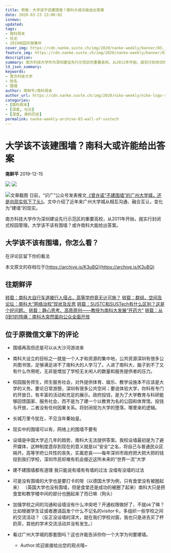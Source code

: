 ```yaml
---
title: 转载：大学该不该建围墙？南科大或许能给出答案
date: 2020-03-23 23:00:02
isnews:
updated:
tags:
- 南科周末
- 社论
- 2019校园开放事件
cover_img: https://cdn.nanke.suste.ch/img/2020/nanke-weekly/banner/03.jpg
feature_img: https://cdn.nanke.suste.ch/img/2020/nanke-weekly/banner/03.jpg
description:
summary: 南方科技大学作为深圳建设先行示范区的重要高校，从2011年开始，就实行封闭式校园管理。大学该不该有围墙？或许南科大能给出答案。
ld_json_summary:
keywords:
- 南方科技大学
- 校名
- 围墙
author: 南鲜平/南科周末
author_url: https://cdn.nanke.suste.ch/img/2020/niko-weekly/niko-logo-scaled.jpg
categories:
- [南科周末]
- [深度, 社论]
- [深度, 南科历史]
permalink: nanke-weekly-archive-03-wall-of-sustech
---
```

# 大学该不该建围墙？南科大或许能给出答案
**南鲜平** 2019-12-15

![](https://cdn.nanke.suste.ch/img/2020/nanke-weekly/banner/original/03.jpg)
![](https://cdn.nanke.suste.ch/img/2020/nanke-weekly/banner.png)

![文章截图](https://cdn.nanke.suste.ch/img/2020/nanke-weekly/03/01.jpg)
日前，“识广”公众号发表推文[《曾许诺“不建围墙”的广州大学城，还是向现实低下了头》](https://mp.weixin.qq.com/s/51Ea01KfW41O07ziFHPf8g)。文中介绍了近年来广州大学城从相互沟通、融合互认，变化为“建墙”的现实。

南方科技大学作为深圳建设先行示范区的重要高校，从2011年开始，就实行封闭式校园管理。大学该不该有围墙？或许南科大能给出答案。

## 大学该不该有围墙，你怎么看？
在评论区留下你的看法

本文原文的存档位于[https://archive.is/K3uBQ](https://archive.is/K3uBQ)

## 往期鲜评
[转载：南科大自行车道被行人侵占，高等学府竟无计可施？](/2020/03/23/nanke-weekly-archive-01-bicycle-lane-blocked-by-pedestrians/)
[转载：群组、空间及论坛：南科大“网络治校”现状及反思](/2020/03/23/nanke-weekly-archive-02-manage-sustech-online/)
[转载：SUSTC和SUSTech有什么区别？这是个好问题。](/2020/03/23/nanke-weekly-archive-04-sustech-or-sustc/)
[转载：静心思考、高质原创——教授为南科大发展“开药方”](/2020/03/23/nanke-weekly-archive-05-prescription-to-sustech/)
[转载：从0到1的阵痛：南科大突然面向公众全面开放](/2020/03/23/nanke-weekly-archive-06-sustech-open-to-public/)


## 位于原微信文章下的评论

* 围墙再高但还是可以从大沙河游进来

* 南科大设立的目标之一就是一个人才和资源的集中地，公共资源深圳有很多公共图书馆，足够满足进不了南科大的人学习了。人进了南科大，脑子到不了又有什么作用呢，无非是增加了学校无关闲人的数量和服务提供者的压力。

* 校园服务师生，师生服务社会，对外提供体育、娱乐、教学设施本不应该是大学的义务。要论日常游憩，深圳有很多公共空间；要说体验大学，你科有专门的开放日，有丰富的活动和充足的展示。政府投钱，是为了大学教育与科研能够回馈国家、服务社会，而不是为了建一个以教育为名的公园和体育馆。投钱与开放，二者没有任何因果关系。将封闭视为大学的堕落，哪里来的逻辑。

* 长城万里今犹在，不见当年秦始皇。

* 现实中的围墙可以有，网络上的围墙不要有

* 设墙是中国大学近几年的趋势，南科大无法提供答案。我校设墙最初是为了避开媒体，这种制度遗存到现在的意义就是以“安全”之名，将自己与普通民众区隔开。高等学府公共性的丧失，实属悲哀——每年深圳市政府把大把大把的钱投到我们学校，深圳市民却难有机会接近这所未来的“世界一流”大学

* 建不建围墙都有道理 我只能说有墙有有墙的过法 没墙有没墙的过法

* 可是没有围墙的大学也是要打卡的呀（以德国大学为例，只有食堂没有被圈起来） （英国大学也没有围墙，但是食堂还是成功的被圈了起来）南科大只是把食堂和教学楼中间的部分也圈起来了而已嘛（狗头）

* 加强学校之间的沟通和设墙没有什么冲突吧？开通权限做好了，不就ok了嘛？比如根据学生证或者邀请函发个什么不记名的visitor卡。多组织一些学校之间的交流活动？（反正没设墙的深大，就在我们学校对面，我也只是进去买了杯奶茶，其他的学术交流活动并没有发生。）

* 看过广州大学城的那套图吗？这也许能告诉你你一个大学为何要建墙。

    * Author:欢迎直接给出您的观点哦~
